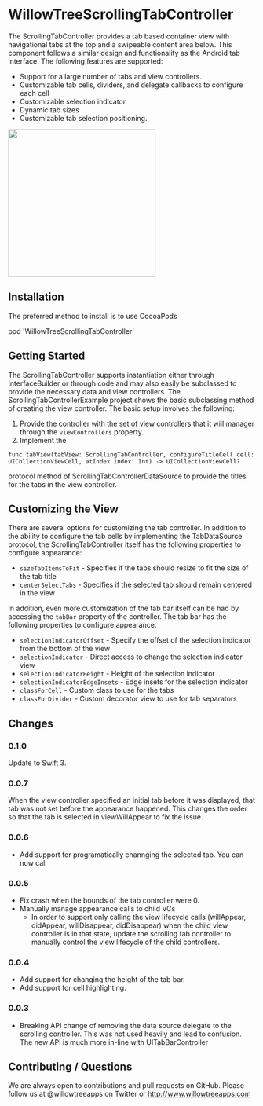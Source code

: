 # WillowTreeScrollingTabController

The ScrollingTabController provides a tab based container view with navigational tabs at the top and a swipeable content area below. This component follows a similar design and functionality as the Android tab interface.  The following features are supported:

* Support for a large number of tabs and view controllers.
* Customizable tab cells, dividers, and delegate callbacks to configure each cell
* Customizable selection indicator
* Dynamic tab sizes
* Customizable tab selection positioning.

<img src="docs/example.gif" width="300">

## Installation

The preferred method to install is to use CocoaPods

pod 'WillowTreeScrollingTabController'

## Getting Started

The ScrollingTabController supports instantiation either through InterfaceBuilder or through code and may also easily be subclassed to provide the necessary data and view controllers.  The ScrollingTabControllerExample project shows the basic subclassing method of creating the view controller.  The basic setup involves the following:

1. Provide the controller with the set of view controllers that it will manager through the ```viewControllers``` property.
2. Implement the


  ```func tabView(tabView: ScrollingTabController, configureTitleCell cell: UICollectionViewCell, atIndex index: Int) -> UICollectionViewCell?```

protocol method of ScrollingTabControllerDataSource to provide the titles for the tabs in the view controller.

## Customizing the View

There are several options for customizing the tab controller.  In addition to the ability to configure the tab cells by implementing the TabDataSource protocol, the ScrollingTabController itself has the following properties to configure appearance:

* ```sizeTabItemsToFit``` - Specifies if the tabs should resize to fit the size of the tab title
* ```centerSelectTabs``` - Specifies if the selected tab should remain centered in the view

In addition, even more customization of the tab bar itself can be had by accessing the ```tabBar``` property of the controller.  The tab bar has the following properties to configure appearance.

* ```selectionIndicatorOffset``` - Specify the offset of the selection indicator from the bottom of the view
* ```selectionIndicator``` - Direct access to change the selection indicator view
* ```selectionIndicatorHeight``` - Height of the selection indicator
* ```selectionIndicatorEdgeInsets``` - Edge insets for the selection indicator
* ```classForCell``` - Custom class to use for the tabs
* ```classForDivider``` - Custom decorator view to use for tab separators

## Changes

### 0.1.0

Update to Swift 3.

### 0.0.7

When the view controller specified an initial tab before it was
displayed, that tab was not set before the appearance happened. This
changes the order so that the tab is selected in viewWillAppear to fix
the issue.

### 0.0.6

* Add support for programatically channging the selected tab. You can now call 

### 0.0.5

* Fix crash when the bounds of the tab controller were 0.
* Manually manage appearance calls to child VCs
    * In order to support only calling the view lifecycle calls (willAppear,
didAppear, willDisappear, didDisappear) when the child view controller
is in that state, update the scrolling tab controller to manually
control the view lifecycle of the child controllers.

### 0.0.4

* Add support for changing the height of the tab bar.
* Add support for cell highlighting.

### 0.0.3

* Breaking API change of removing the data source delegate to the scrolling controller. This was not used heavily and lead to confusion. The new API is much more in-line with UITabBarController

## Contributing / Questions

We are always open to contributions and pull requests on GitHub. Please follow us at @willowtreeapps on Twitter or http://www.willowtreeapps.com
